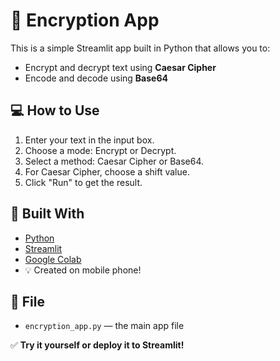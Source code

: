 # 🔐 Encryption App

This is a simple Streamlit app built in Python that allows you to:

- Encrypt and decrypt text using **Caesar Cipher**
- Encode and decode using **Base64**

## 💻 How to Use

1. Enter your text in the input box.
2. Choose a mode: Encrypt or Decrypt.
3. Select a method: Caesar Cipher or Base64.
4. For Caesar Cipher, choose a shift value.
5. Click "Run" to get the result.

## 🚀 Built With

- [Python](https://www.python.org/)
- [Streamlit](https://streamlit.io/)
- [Google Colab](https://colab.research.google.com/)
- 💡 Created on mobile phone!

## 📂 File

- `encryption_app.py` — the main app file

✅ **Try it yourself or deploy it to Streamlit!**
